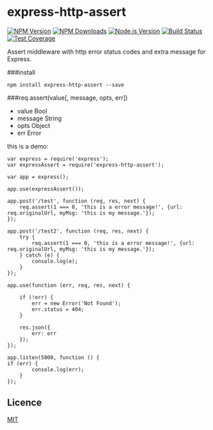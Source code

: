 # express-http-assert

[![NPM Version][npm-image]][npm-url]
[![NPM Downloads][downloads-image]][downloads-url]
[![Node.js Version][node-version-image]][node-version-url]
[![Build Status][travis-image]][travis-url]
[![Test Coverage][coveralls-image]][coveralls-url]

Assert middleware with http error status codes and extra message for Express.

###install

```
npm install express-http-assert --save
```

###req.assert(value[, message, opts, err])

- value Bool
- message String
- opts Object
- err Error

this is a demo:

```
var express = require('express');
var expressAssert = require('express-http-assert');

var app = express();

app.use(expressAssert());

app.post('/test', function (req, res, next) {
    req.assert(1 === 0, 'this is a error message!', {url: req.originalUrl, myMsg: 'this is my message.'});
});

app.post('/test2', function (req, res, next) {
    try {
        req.assert(1 === 0, 'this is a error message!', {url: req.originalUrl, myMsg: 'this is my message.'});
    } catch (e) {
        console.log(e);
    }
});

app.use(function (err, req, res, next) {

    if (!err) {
        err = new Error('Not Found');
        err.status = 404;
    }

    res.json({
        err: err
    });
});

app.listen(5000, function () {
if (err) {
        console.log(err);
    }
});
```

## Licence

[MIT](LICENSE)

[npm-image]: https://img.shields.io/npm/v/express-http-assert.svg
[npm-url]: https://npmjs.org/package/express-http-assert
[node-version-image]: https://img.shields.io/node/v/express-http-assert.svg
[node-version-url]: https://nodejs.org/en/download/
[travis-image]: https://img.shields.io/travis/jshttp/express-http-assert/master.svg
[travis-url]: https://travis-ci.org/jshttp/express-http-assert
[coveralls-image]: https://img.shields.io/coveralls/jshttp/express-http-assert/master.svg
[coveralls-url]: https://coveralls.io/r/jshttp/express-http-assert
[downloads-image]: https://img.shields.io/npm/dm/express-http-assert.svg
[downloads-url]: https://npmjs.org/package/express-http-assert
